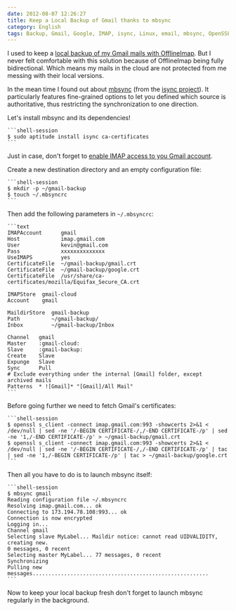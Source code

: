 ```yaml
---
date: 2012-08-07 12:26:27
title: Keep a Local Backup of Gmail thanks to mbsync
category: English
tags: Backup, Gmail, Google, IMAP, isync, Linux, email, mbsync, OpenSSL, SSL, Regular expression
---
```


I used to keep a [local backup of my Gmail mails with OfflineImap](https://kevin.deldycke.com/2012/05/backup-gmail-offlineimap/). But I never felt comfortable with this solution because of OfflineImap being fully bidirectional. Which means my mails in the cloud are not protected from me messing with their local versions.

In the mean time I found out about [mbsync](https://isync.sourceforge.net/mbsync.html) (from the [isync project](https://sourceforge.net/projects/isync/)). It particularly features fine-grained options to let you defined which source is authoritative, thus restricting the synchronization to one direction.

Let's install mbsync and its dependencies!

    ```shell-session
    $ sudo aptitude install isync ca-certificates
    ```

Just in case, don't forget to [enable IMAP access to you Gmail account](https://support.google.com/mail/bin/answer.py?hl=en&answer=77695).

Create a new destination directory and an empty configuration file:

    ```shell-session
    $ mkdir -p ~/gmail-backup
    $ touch ~/.mbsyncrc
    ```

Then add the following parameters in `~/.mbsyncrc`:

    ```text
    IMAPAccount      gmail
    Host             imap.gmail.com
    User             kevin@gmail.com
    Pass             xxxxxxxxxxxxxx
    UseIMAPS         yes
    CertificateFile  ~/gmail-backup/gmail.crt
    CertificateFile  ~/gmail-backup/google.crt
    CertificateFile  /usr/share/ca-certificates/mozilla/Equifax_Secure_CA.crt

    IMAPStore  gmail-cloud
    Account    gmail

    MaildirStore  gmail-backup
    Path          ~/gmail-backup/
    Inbox         ~/gmail-backup/Inbox

    Channel   gmail
    Master    :gmail-cloud:
    Slave     :gmail-backup:
    Create    Slave
    Expunge   Slave
    Sync      Pull
    # Exclude everything under the internal [Gmail] folder, except archived mails
    Patterns  * ![Gmail]* "[Gmail]/All Mail"
    ```

Before going further we need to fetch Gmail's certificates:

    ```shell-session
    $ openssl s_client -connect imap.gmail.com:993 -showcerts 2>&1 < /dev/null | sed -ne '/-BEGIN CERTIFICATE-/,/-END CERTIFICATE-/p' | sed -ne '1,/-END CERTIFICATE-/p' > ~/gmail-backup/gmail.crt
    $ openssl s_client -connect imap.gmail.com:993 -showcerts 2>&1 < /dev/null | sed -ne '/-BEGIN CERTIFICATE-/,/-END CERTIFICATE-/p' | tac | sed -ne '1,/-BEGIN CERTIFICATE-/p' | tac > ~/gmail-backup/google.crt
    ```

Then all you have to do is to launch mbsync itself:

    ```shell-session
    $ mbsync gmail
    Reading configuration file ~/.mbsyncrc
    Resolving imap.gmail.com... ok
    Connecting to 173.194.78.108:993... ok
    Connection is now encrypted
    Logging in...
    Channel gmail
    Selecting slave MyLabel... Maildir notice: cannot read UIDVALIDITY, creating new.
    0 messages, 0 recent
    Selecting master MyLabel... 77 messages, 0 recent
    Synchronizing
    Pulling new messages........................................................
    ```

Now to keep your local backup fresh don't forget to launch mbsync regularly in the background.
